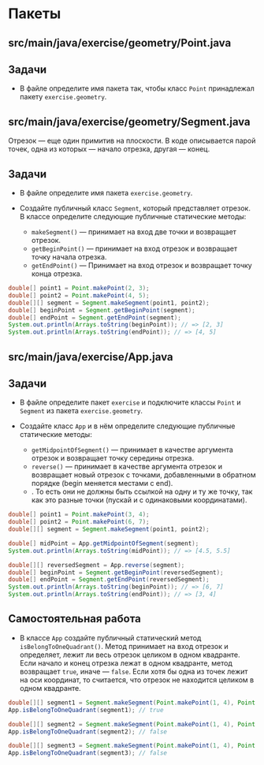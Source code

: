 # Пакеты

## src/main/java/exercise/geometry/Point.java

## Задачи

* В файле определите имя пакета так, чтобы класс `Point` принадлежал пакету `exercise.geometry`.

## src/main/java/exercise/geometry/Segment.java

Отрезок — еще один примитив на плоскости. В коде описывается парой точек, одна из которых — начало отрезка, другая — конец.
## Задачи

* В файле определите имя пакета `exercise.geometry`.
* Создайте публичный класс `Segment`, который представляет отрезок. В классе определите следующие публичные статические методы:

  * `makeSegment()` — принимает на вход две точки и возвращает отрезок.
  * `getBeginPoint()` —  принимает на вход отрезок и возвращает точку начала отрезка.
  * `getEndPoint()` — Принимает на вход отрезок и возвращает точку конца отрезка.

```java
double[] point1 = Point.makePoint(2, 3);
double[] point2 = Point.makePoint(4, 5);
double[][] segment = Segment.makeSegment(point1, point2);
double[] beginPoint = Segment.getBeginPoint(segment);
double[] endPoint = Segment.getEndPoint(segment);
System.out.println(Arrays.toString(beginPoint)); // => [2, 3]
System.out.println(Arrays.toString(endPoint)); // => [4, 5]
```

## src/main/java/exercise/App.java

## Задачи

* В файле определите пакет `exercise` и подключите классы `Point` и `Segment` из пакета `exercise.geometry`.
* Cоздайте класс `App` и в нём определите следующие публичные статические методы:

  * `getMidpointOfSegment()` — принимает в качестве аргумента отрезок и возвращает точку середины отрезка.
  * `reverse()` — принимает в качестве аргумента отрезок и возвращает новый отрезок с точками, добавленными в обратном порядке (begin меняется местами с end). 
  * . То есть они не должны быть ссылкой на одну и ту же точку, так как это разные точки (пускай и с одинаковыми координатами).

```java
double[] point1 = Point.makePoint(3, 4);
double[] point2 = Point.makePoint(6, 7);
double[][] segment = Segment.makeSegment(point1, point2);

double[] midPoint = App.getMidpointOfSegment(segment);
System.out.println(Arrays.toString(midPoint)); // => [4.5, 5.5]

double[][] reversedSegment = App.reverse(segment);
double[] beginPoint = Segment.getBeginPoint(reversedSegment);
double[] endPoint = Segment.getEndPoint(reversedSegment);
System.out.println(Arrays.toString(beginPoint)); // => [6, 7]
System.out.println(Arrays.toString(endPoint)); // => [3, 4]
```

## Самостоятельная работа

* В классе `App` создайте публичный статический метод `isBelongToOneQuadrant()`. Метод принимает на вход отрезок и определяет, лежит ли весь отрезок целиком в одном квадранте. Если начало и конец отрезка лежат в одном квадранте, метод возвращает `true`, иначе —  `false`. Если хотя бы одна из точек лежит на оси координат, то считается, что отрезок не находится целиком в одном квадранте.

```java
double[][] segment1 = Segment.makeSegment(Point.makePoint(1, 4), Point.makePoint(5, 8));
App.isBelongToOneQuadrant(segment1); // true

double[][] segment2 = Segment.makeSegment(Point.makePoint(1, 4), Point.makePoint(-2, 8));
App.isBelongToOneQuadrant(segment2); // false

double[][] segment3 = Segment.makeSegment(Point.makePoint(1, 4), Point.makePoint(0, 0));
App.isBelongToOneQuadrant(segment3); // false
```
